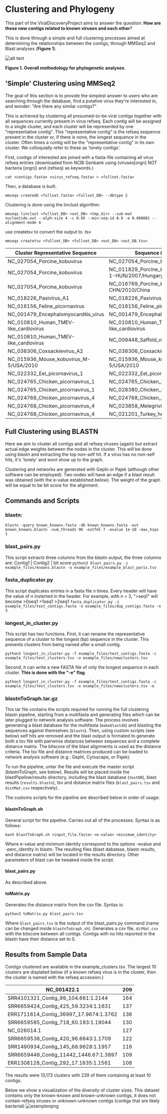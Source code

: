 
# Clustering and Phylogeny
This part of the ViralDiscoveryProject aims to answer the question: **How are these new contigs related to known viruses and each other**?

This is done through a simple and full clustering processes aimed at determining the relationships between the contigs, through MMSeq2 and Blast analyses (**Figure 1**).

![alt text](https://raw.githubusercontent.com/NCBI-Hackathons/VirusDiscoveryProject/master/Phylo/Phylo_summary.jpg)

**Figure 1. Overall methodology for phylogenetic analyses.**

## 'Simple' Clustering using MMSeq2
The goal of this section is to provide the simplest answer to users who are searching through the database, find a putative virus they're interested in, and wonder: "Are there any similar contigs?"

This is achieved by clustering all presumed-to-be viral contigs together with all sequences currently present in virus refseq. Each contig will be assigned to a single cluster, and each cluster will be represented by one "representative contig". This “representative contig” is the refseq sequence present in the cluster or, if there is none, the longest sequence in the cluster. Often times a contig will be the "representative contig" in its own cluster. We colloquially refer to these as 'lonely contigs'.

First, contigs of interested are joined with a fasta-file containing all virus refseq entries (downloaded from NCBI Genbank using (viruses[orgn] NOT bacteria [orgn]) and (refseq) as keywords.)

`cat <contigs.fasta> <virus_refseq.fasta> > <fullset.fasta>`

Then, a database is built.

`mmseqs createdb <fullset.fasta> <fullset_DB> --dbtype 2`

Clustering is done using the linclust algorithm:

`mmseqs linclust <fullset_DB> <out_DB> <tmp_dir> --sub-mat nucleotide.out --alph-size 4 -c 0.05 --min-seq-id 0.9 -e 0.000001 --alignment-mode 4`

use createtsv to convert the output to .tsv

`mmseqs createtsv <fullset_DB> <fullset_DB> <out_DB> <out_DB.tsv>`


| Cluster Representative Sequence | Sequence in Cluster |
|----------------------------------------|--------------------------------------------------------|
| NC_027054_Porcine_kobuvirus | NC_027054_Porcine_kobuvirus |
| NC_027054_Porcine_kobuvirus | NC_011829_Porcine_kobuvirus_swine/S-1-HUN/2007/Hungary |
| NC_027054_Porcine_kobuvirus | NC_016769_Porcine_kobuvirus_SH-W-CHN/2010/China |
| NC_018226_Pasivirus_A1 | NC_018226_Pasivirus_A1 |
| NC_016156_Feline_picornavirus | NC_016156_Feline_picornavirus |
| NC_001479_Encephalomyocarditis_virus | NC_001479_Encephalomyocarditis_virus |
| NC_010810_Human_TMEV-like_cardiovirus | NC_010810_Human_TMEV-like_cardiovirus |
| NC_010810_Human_TMEV-like_cardiovirus | NC_009448_Saffold_virus |
| NC_038306_Coxsackievirus_A2 | NC_038306_Coxsackievirus_A2 |
| NC_015936_Mouse_kobuvirus_M-5/USA/2010 | NC_015936_Mouse_kobuvirus_M-5/USA/2010 |
| NC_022332_Eel_picornavirus_1 | NC_022332_Eel_picornavirus_1 |
| NC_024765_Chicken_picornavirus_1 | NC_024765_Chicken_picornavirus_1 |
| NC_024765_Chicken_picornavirus_1 | NC_028380_Chicken_sicinivirus_JSY |
| NC_024768_Chicken_picornavirus_4 | NC_024768_Chicken_picornavirus_4 |
| NC_024768_Chicken_picornavirus_4 | NC_023858_Melegrivirus_A |
| NC_024768_Chicken_picornavirus_4 | NC_021201_Turkey_hepatitis_virus_2993D |


## Full Clustering using BLASTN
Here we aim to cluster all contigs and all refseq viruses (again) but extract actual edge weights between the nodes in the cluster. This will be done using blastn and extracting the top non-self hit. If a virus has no non-self hits, it's 'lonely' and wont show up to the graph.

Clustering and networks are generated with Gephi or Pajek (although other software can be employed). Two nodes will have an edge if a blast result was obtained (with the e-value established below). The weight of the graph will be equal to be bit score for the alignment.

## Commands and Scripts
### blastn:
`blastn -query known_knowns.fasta -db known_knowns.fasta -out known_knowns.blastn -num_threads 96 -outfmt 7 -evalue 1e-10 -max_hsps 1`
### blast_pairs.py
This script extracts three columns from the blastn output, the three columns are:
Contig1  |  Contig2  |  bit score
`python3 blast_pairs.py -i example_files/knowns.blastn -o example_files/example_blast_paris.tsv`
### fasta_duplicator.py
This script duplicates entries in a fasta file *n* times. Every header will have the value of *n* insterted in the header. For example, with *n* = 3, ">seq1"   will become  >0seq1  >1seq1  >2seq1
`fasta_duplicator.py -i example_files/test_contigs.fasta -o example_files/dup_contigs.fasta -n 3`

### longest_in_cluster.py
This script has two functions. 
First, it can rename the representative sequence of a cluster to the longest (bp) sequence in the cluster. This prevents clusters from being named after a small contig.

`python3 longest_in_cluster.py -f example_files/test_contigs.fasta -c example_files/test_clusters.tsv -o example_files/newclusters.tsv`

Second, it can write a new FASTA file of only the longest sequence in each cluster. **This is done with the "-e" flag**

`python3 longest_in_cluster.py -f example_files/test_contigs.fasta -c example_files/test_clusters.tsv -o example_files/newclusters.tsv -e`

###  blastnToGraph.tar.gz 
This tar file contains the scripts required for running the full clustering blastn pipeline, starting from a multifasta and generating files which can be later plugged to network analysis software. The process involves generating a blast database for the multifasta (`makeblastdb`) and blasting the sequences against themselves (`blastn`). Then, using custom scripts (see below) self hits are removed and the blast output is formated to generate both a tsv file with pairwirse distances between sequences and a complete distance matrix. The bitscore of the blast alignments is used as the distance criteria. The tsv file and distance matrices produced can be loaded to network analysis software (e.g.: Gephi, Cytoscape, or Pajek). 

To run the pipeline, untar the file and execute the master script (blastnToGraph, see below). Results will be placed inside the blastPipeline/results directory, including the blast database (`testDB`), blast results (`results.blastn`), tsv and distance matrix files (`blast_pairs.tsv` and `distMat.csv` respectively).

The customs scripts for the pipeline are described below in order of usage:

#### blastnToGraph.sh
General script for the pipeline. Carries out all of the processes. Syntax is as follows:

`bash blastToGraph.sh <input_file.fasta> <e-value> <minimum_identity>`

Where e-value and minimum identity correspond to the options -evalue and -perc_identity in blastn. The resulting files (blast dabatase, blastn results, and distance matrix) will be located in the results directory. Other parameters of blast can be tweaked inside the script.

#### blast_pairs.py
As described above.

#### toMatrix.py
Generates the distance matrix from the csv file. Syntax is:

`python3 toMatrix.py blast_pairs.tsv`

Where `blast_pairs.tsv` is the output of the blast_pairs.py command (name can be changed inside `blastnToGraph.sh`). Generates a csv file, `ditMat.csv` with the bitscore between all contigs. Contigs with no hits reported in the blastn have their distance set to 0.

## Results from Sample Data
Contigs clustered are available in the example_clusters.tsv. The largest 10 clusters are displated below (if a known refseq virus is in the cluster, then the cluster is named with the refseq accession.)

| NC_001422.1 | 209 |
|----------------------------------------|-----|
| SRR4101321_Contig_99_104.661:1.2144 | 164 |
| SRR6659424_Contig_425_59.3234:1.1631 | 137 |
| ERR1711614_Contig_36997_17.9674:1.3762 | 136 |
| SRR6659585_Contig_718_60.183:1.19044 | 130 |
| NC_026014.1 | 127 |
| SRR6659538_Contig_420_96.6643:1.1709 | 122 |
| SRR1490934_Contig_145_68.9628:1.1957 | 116 |
| SRR6659449_Contig_11442_1446.67:1.3897 | 109 |
| ERR1308128_Contig_292_17.1635:1.1561 | 108 |

The results were 13,173 clusters with 239 of them containing at least 10 contigs.


Below we show a visualization of the diversity of cluster sizes. This dataset contains only the known-known and known-unknown contigs, it does not contain refseq viruses or unknown-unknown contigs (contigs that are likely bacterial)
![examplenpng](https://github.com/NCBI-Hackathons/VirusDiscoveryProject/blob/master/Phylo/example_files/kk_ku_no_refseq_labelled.jpg)





